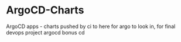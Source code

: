 # ArgoCD-Charts
ArgoCD apps - charts pushed by ci to here for argo to look in, for final devops project argocd bonus cd
